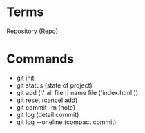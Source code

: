 # Terms
Repository (Repo)

# Commands
- git init
- git status (state of project)
- git add ('.' all file || name file ('index.html'))
- git reset (cancel add)
- git commit -m  (note)
- git log (detail commit)
- git log --oneline (compact commit)